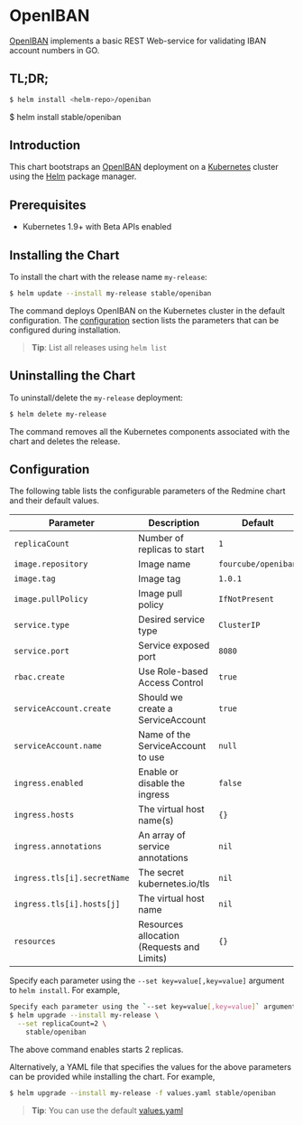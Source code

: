 # OpenIBAN

[OpenIBAN](https://github.com/fourcube/goiban-service) implements a basic REST Web-service for validating IBAN account numbers in GO.

## TL;DR;

```bash
$ helm install <helm-repo>/openiban
```

$ helm install stable/openiban
## Introduction

This chart bootstraps an [OpenIBAN](https://github.com/fourcube/goiban-service) deployment on a [Kubernetes](http://kubernetes.io) cluster using the [Helm](https://helm.sh) package manager.

## Prerequisites

- Kubernetes 1.9+ with Beta APIs enabled

## Installing the Chart

To install the chart with the release name `my-release`:

```bash
$ helm update --install my-release stable/openiban
```

The command deploys OpenIBAN on the Kubernetes cluster in the default configuration. The [configuration](#configuration) section lists the parameters that can be configured during installation.

> **Tip**: List all releases using `helm list`

## Uninstalling the Chart

To uninstall/delete the `my-release` deployment:

```bash
$ helm delete my-release
```

The command removes all the Kubernetes components associated with the chart and deletes the release.

## Configuration

The following table lists the configurable parameters of the Redmine chart and their default values.

|            Parameter              |              Description                 |                          Default                        | 
| --------------------------------- | ---------------------------------------- | ------------------------------------------------------- |
| `replicaCount`                    | Number of replicas to start              | `1`                                                     |
| `image.repository`                | Image name        	               | `fourcube/openiban`                                     |
| `image.tag`                       | Image tag		                       | `1.0.1`                                                 |
| `image.pullPolicy`                | Image pull policy                        | `IfNotPresent`                                          |
| `service.type`                    | Desired service type                                | `ClusterIP`               |
| `service.port`                    | Service exposed port                               | `8080`                    |
| `rbac.create` 		            | Use Role-based Access Control		  | `true`	      |
| `serviceAccount.create`	         | Should we create a ServiceAccount	          | `true`	      |
| `serviceAccount.name`		         | Name of the ServiceAccount to use           | `null`		      |
| `ingress.enabled`                 | Enable or disable the ingress            | `false`                                                 |
| `ingress.hosts`                   | The virtual host name(s)                 | `{}`                                 |
| `ingress.annotations`             | An array of service annotations          | `nil`                                                   |
| `ingress.tls[i].secretName`       | The secret kubernetes.io/tls             | `nil`                                                   |
| `ingress.tls[i].hosts[j]`         | The virtual host name                    | `nil`                                                   |
| `resources`                       | Resources allocation (Requests and Limits) | `{}` |

Specify each parameter using the `--set key=value[,key=value]` argument to `helm install`. For example,

```bash
Specify each parameter using the `--set key=value[,key=value]` argument to `helm install`. For example,
$ helm upgrade --install my-release \
  --set replicaCount=2 \
    stable/openiban
```

The above command enables starts 2 replicas.

Alternatively, a YAML file that specifies the values for the above parameters can be provided while installing the chart. For example,

```bash
$ helm upgrade --install my-release -f values.yaml stable/openiban
```

> **Tip**: You can use the default [values.yaml](values.yaml)
